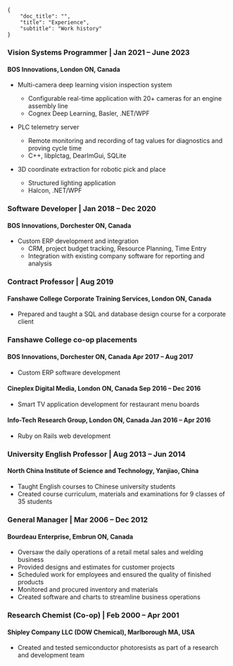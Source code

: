 ```metadata
{ 
    "doc_title": "",
    "title": "Experience",
    "subtitle": "Work history"
}
```

### Vision Systems Programmer | Jan 2021 – June 2023
#### BOS Innovations, London ON, Canada

* Multi-camera deep learning vision inspection system
    * Configurable real-time application with 20+ cameras for an engine assembly line
    * Cognex Deep Learning, Basler, .NET/WPF

* PLC telemetry server
    * Remote monitoring and recording of tag values for diagnostics and proving cycle time
    * C++, libplctag, DearImGui, SQLite

* 3D coordinate extraction for robotic pick and place
    * Structured lighting application
    * Halcon, .NET/WPF


### Software Developer | Jan 2018 – Dec 2020
#### BOS Innovations, Dorchester ON, Canada

* Custom ERP development and integration
    * CRM, project budget tracking, Resource Planning, Time Entry
    * Integration with existing company software for reporting and analysis


### Contract Professor | Aug 2019
#### Fanshawe College Corporate Training Services, London ON, Canada

* Prepared and taught a SQL and database design course for a corporate client


### Fanshawe College co-op placements
#### BOS Innovations, Dorchester ON, Canada Apr 2017 – Aug 2017
* Custom ERP software development
#### Cineplex Digital Media, London ON, Canada Sep 2016 – Dec 2016
* Smart TV application development for restaurant menu boards
#### Info-Tech Research Group, London ON, Canada Jan 2016 – Apr 2016
* Ruby on Rails web development


### University English Professor | Aug 2013 – Jun 2014
#### North China Institute of Science and Technology, Yanjiao, China
* Taught English courses to Chinese university students
* Created course curriculum, materials and examinations for 9 classes of 35 students


### General Manager | Mar 2006 – Dec 2012
#### Bourdeau Enterprise, Embrun ON, Canada

* Oversaw the daily operations of a retail metal sales and welding business
* Provided designs and estimates for customer projects
* Scheduled work for employees and ensured the quality of finished products
* Monitored and procured inventory and materials
* Created software and charts to streamline business operations


### Research Chemist (Co-op) | Feb 2000 – Apr 2001
#### Shipley Company LLC (DOW Chemical), Marlborough MA, USA

* Created and tested semiconductor photoresists as part of a research and development team